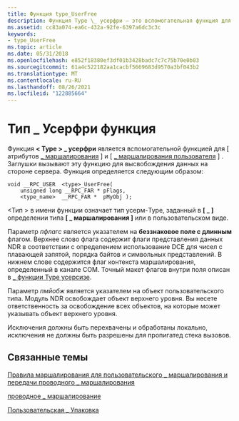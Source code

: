 ```yaml
---
title: Функция type_UserFree
description: Функция Type \_ усерфри — это вспомогательная функция для атрибутов \ "\ проводное \_ маршалирование \" и \ "пользовательское \_ маршалирование \".
ms.assetid: cc83a074-ea6c-432a-92fe-6397a6dc3c3c
keywords:
- type_UserFree
ms.topic: article
ms.date: 05/31/2018
ms.openlocfilehash: e852f18380ef3df01b3428badc7c7c75b70e0b03
ms.sourcegitcommit: 61a4c522182aa1cacbf5669683d9570a3bf043b2
ms.translationtype: MT
ms.contentlocale: ru-RU
ms.lasthandoff: 08/26/2021
ms.locfileid: "122885664"
---
```

# <a name="the-type_userfree-function"></a>Тип \_ Усерфри функция

Функция **&lt; Type &gt; \_ усерфри** является вспомогательной функцией для \[ атрибутов [ \_ маршалирования](/windows/desktop/Midl/wire-marshal) \] и \[ [ \_ маршалирования пользователя](/windows/desktop/Midl/user-marshal) \] . Заглушки вызывают эту функцию для высвобождения данных на стороне сервера. Функция определяется следующим образом:

``` syntax
void __RPC_USER  <type>_UserFree(
    unsigned long __RPC_FAR * pFlags,
    <type_name>  __RPC_FAR *  pMyObj );
```

&lt;Тип &gt; в имени функции означает тип усерм-Type, заданный в **\[ \_ \]** определении типа **\[ \_ маршалирования \]** или в пользовательском виде.

Параметр *пфлагс* является указателем на **беззнаковое поле с длинным** флагом. Верхнее слово флага содержит флаги представления данных NDR в соответствии с определением использование DCE для чисел с плавающей запятой, порядка байтов и символьных представлений. В нижнем слове содержится флаг контекста маршалирования, определенный в канале COM. Точный макет флагов внутри поля описан в [ \_ функции Type усерсизе](the-type-usersize-function.md).

Параметр *пмйобж* является указателем на объект пользовательского типа. Модуль NDR освобождает объект верхнего уровня. Вы несете ответственность за освобождение всех объектов, на которые может указывать объект верхнего уровня.

Исключения должны быть перехвачены и обработаны локально, исключения не должны быть разрешены для пропигатед стека вызовов.

## <a name="related-topics"></a>Связанные темы

<dl> <dt>

[Правила маршалирования для пользовательского \_ маршалирования и передачи проводного \_ маршалирования](marshaling-rules-for-user-marshal-and-wire-marshal.md)
</dt> <dt>

[проводное \_ маршалирование](/windows/desktop/Midl/wire-marshal)
</dt> <dt>

[Пользовательская \_ Упаковка](/windows/desktop/Midl/user-marshal)
</dt> </dl>

 

 
